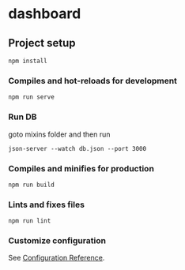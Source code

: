 # dashboard

## Project setup

```
npm install
```

### Compiles and hot-reloads for development

```
npm run serve
```

### Run DB

goto mixins folder and then run
```
json-server --watch db.json --port 3000
```

### Compiles and minifies for production

```
npm run build
```

### Lints and fixes files

```
npm run lint
```

### Customize configuration

See [Configuration Reference](https://cli.vuejs.org/config/).
